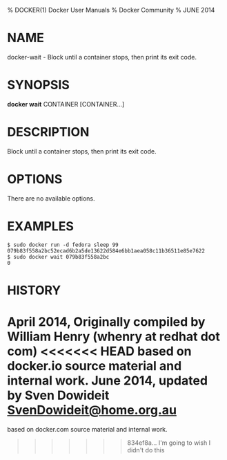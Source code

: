 % DOCKER(1) Docker User Manuals
% Docker Community
% JUNE 2014
# NAME
docker-wait - Block until a container stops, then print its exit code.

# SYNOPSIS
**docker wait**
CONTAINER [CONTAINER...]

# DESCRIPTION

Block until a container stops, then print its exit code.

# OPTIONS
There are no available options.

# EXAMPLES

    $ sudo docker run -d fedora sleep 99
    079b83f558a2bc52ecad6b2a5de13622d584e6bb1aea058c11b36511e85e7622
    $ sudo docker wait 079b83f558a2bc
    0

# HISTORY
April 2014, Originally compiled by William Henry (whenry at redhat dot com)
<<<<<<< HEAD
based on docker.io source material and internal work.
June 2014, updated by Sven Dowideit <SvenDowideit@home.org.au>
=======
based on docker.com source material and internal work.

>>>>>>> 834ef8a... I'm going to wish I didn't do this
